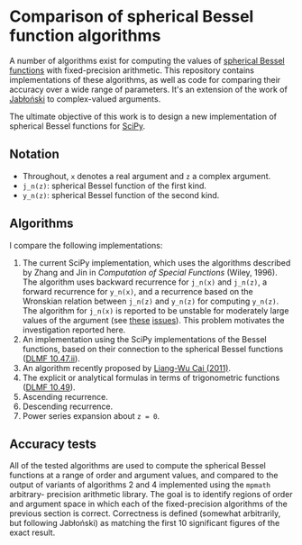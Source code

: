 # Comparison of spherical Bessel function algorithms #

A number of algorithms exist for computing the values of
[spherical Bessel functions][1] with fixed-precision arithmetic.  This
repository contains implementations of these algorithms, as well as code for
comparing their accuracy over a wide range of parameters.  It's an extension
of the work of [Jabłoński][2] to complex-valued arguments.

The ultimate objective of this work is to design a new implementation
of spherical Bessel functions for [SciPy][3].

[1]: http://dlmf.nist.gov/10.47
[2]: http://linkinghub.elsevier.com/retrieve/pii/S0021999184710606
[3]: https://github.com/scipy/scipy


## Notation ##

*   Throughout, `x` denotes a real argument and `z` a complex argument.
*   `j_n(z)`: spherical Bessel function of the first kind.
*   `y_n(z)`: spherical Bessel function of the second kind.

## Algorithms ##

I compare the following implementations:

1.  The current SciPy implementation, which uses the algorithms described by
    Zhang and Jin in *Computation of Special Functions* (Wiley, 1996). The
    algorithm uses backward recurrence for `j_n(x)` and `j_n(z)`, a forward
    recurrence for `y_n(x)`, and a recurrence based on the Wronskian relation
    between `j_n(z)` and `y_n(z)` for computing `y_n(z)`. The algorithm for
    `j_n(x)` is reported to be unstable for moderately large values of the
    argument (see [these][4] [issues][5]).  This problem motivates the
    investigation reported here.
2.  An implementation using the SciPy implementations of the Bessel functions,
    based on their connection to the spherical Bessel functions
    ([DLMF 10.47.ii][6]).
3.  An algorithm recently proposed by [Liang-Wu Cai (2011)][7].
4.  The explicit or analytical formulas in terms of trigonometric functions
    ([DLMF 10.49][8]).
5.  Ascending recurrence.
6.  Descending recurrence.
7.  Power series expansion about `z = 0`.

[4]: https://github.com/scipy/scipy/issues/2165
[5]: https://github.com/scipy/scipy/issues/1641
[6]: http://dlmf.nist.gov/10.47.ii
[7]: http://dx.doi.org/10.1016/j.cpc.2010.11.019
[8]: http://dlmf.nist.gov/10.49


## Accuracy tests ##

All of the tested algorithms are used to compute the spherical Bessel
functions at a range of order and argument values, and compared to the output
of variants of algorithms 2 and 4 implemented using the `mpmath` arbitrary-
precision arithmetic library.  The goal is to identify regions of order and
argument space in which each of the fixed-precision algorithms of the previous
section is correct.  Correctness is defined (somewhat arbitrarily, but
following Jabłoński) as matching the first 10 significant figures of the exact
result.


